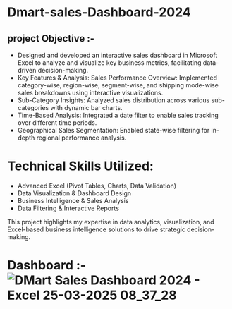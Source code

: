 # Dmart-sales-Dashboard-2024
## project Objective :-
- Designed and developed an interactive sales dashboard in Microsoft Excel to analyze and visualize key business metrics, facilitating data-driven decision-making.
- Key Features & Analysis:
Sales Performance Overview: Implemented category-wise, region-wise, segment-wise, and shipping mode-wise sales breakdowns using interactive visualizations.
- Sub-Category Insights: Analyzed sales distribution across various sub-categories with dynamic bar charts.
- Time-Based Analysis: Integrated a date filter to enable sales tracking over different time periods.
- Geographical Sales Segmentation: Enabled state-wise filtering for in-depth regional performance analysis.

# Technical Skills Utilized:
- Advanced Excel (Pivot Tables, Charts, Data Validation)
- Data Visualization & Dashboard Design
- Business Intelligence & Sales Analysis
- Data Filtering & Interactive Reports

This project highlights my expertise in data analytics, visualization, and Excel-based business intelligence solutions to drive strategic decision-making.
# Dashboard :- ![DMart Sales Dashboard 2024 - Excel 25-03-2025 08_37_28](https://github.com/user-attachments/assets/727181b3-860f-41f3-a6d8-3e850c8a420a)

